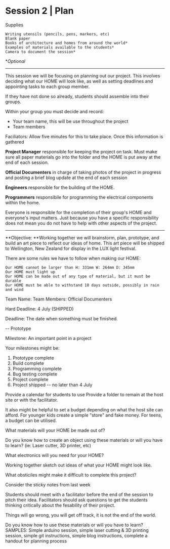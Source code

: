 # Session 2 | Plan

Supplies

    Writing utensils (pencils, pens, markers, etc)
    Blank paper
    Books of architecture and homes from around the world*
    Examples of materials available to the students*
    Camera to document the session*
    
**Optional*

---

This session we will be focusing on planning out our project.  This involves deciding what our HOME will look like, as well as setting deadlines and appointing tasks to each group member.

If they have not done so already, students should assemble into their groups.  

Within your group you must decide and record:

* Your team name, this will be use throughout the project
* Team members

Faciliators: Allow five minutes for this to take place. Once this information is gathered 


**Project Manager** responsible for keeping the project on task. Must make sure all paper materials go into the folder and the HOME is put away at the end of each session.

**Official Documenters**
in charge of taking photos of the project in progress and posting a brief blog update at the end of each session

**Engineers** responsible for the building of the HOME.

**Programmers** responsibile for programming the electrical components within the home. 

Everyone is responsible for the completion of their group's HOME and everyone's input matters.  Just because you have a specific responsibility does not mean you do not have to help with other aspects of the project.






---


**Objective: **Working together we will brainstorm, plan, prototype, and build an art piece to reflect our ideas of home. This art piece will be shipped to Wellington, New Zealand for display in the LUX light festival.

There are some rules we have to follow when making our HOME:

    Our HOME cannot be larger than H: 331mm W: 264mm D: 345mm
    Our HOME must light up
    Our HOME can be made out of any type of material, but it must be durable
    Our HOME must be able to withstand 10 days outside, possibly in rain and wind


Team Name:
Team Members:
Official Documenters



Hard Deadline: 4 July (SHIPPED)


Deadline: The date when something must be finished.

-- Prototype

Milestone: An important point in a project

Your milestones might be:
1. Prototype complete
2. Build complete
3. Programming complete
4. Bug testing complete
5. Project complete
6. Project shipped -- no later than 4 July




Provide a calendar for students to use
Provide a folder to remain at the host site or with the facilitator.



It also might be helpful to set a budget depending on what the host site can afford.  For younger kids create a simple "store" and fake money.  For teens, a budget can be utilised.

What materials will your HOME be made out of?

Do you know how to create an object using these materials or will you have to learn? (ie: Laser cutter, 3D printer, etc)

What electronics will you need for your HOME?

Working together sketch out ideas of what your HOME might look like.

What obsticiles might make it difficult to complete this project?

Consider the sticky notes from last week

Students should meet with a facilitator before the end of the session to pitch their idea.  Facilitators should ask questions to get the students thinking critically about the fesability of their project.


Things will go wrong, you will get off track, it is not the end of the world.  


Do you know how to use these materials or will you have to learn? 
SAMPLES:
Simple arduino session, simple laser cutting & 3D printing session, simple git instructions, simple blog instructions, complete a handout for planning process
